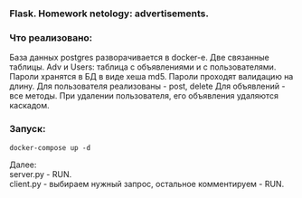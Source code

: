 ### Flask. Homework netology: advertisements.

### Что реализовано:
База данных postgres разворачивается в docker-e.
Две связанные таблицы. Adv и Users: таблица с объявлениями и с пользователями.
Пароли хранятся в БД в виде хеша md5.
Пароли проходят валидацию на длину.
Для пользователя реализованы - post, delete
Для объявлений - все методы.
При удалении пользователя, его объявления удаляются каскадом.

### Запуск:

```shell
docker-compose up -d
```
Далее:
<br>server.py - RUN.
<br> client.py - выбираем нужный запрос, остальное комментируем - RUN.